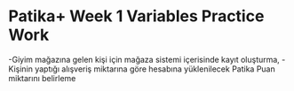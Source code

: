 # Patika+ Week 1 Variables Practice Work
-Giyim mağazına gelen kişi için mağaza sistemi içerisinde kayıt oluşturma,
-Kişinin yaptığı alışveriş miktarına göre hesabına yüklenilecek Patika Puan miktarını belirleme
